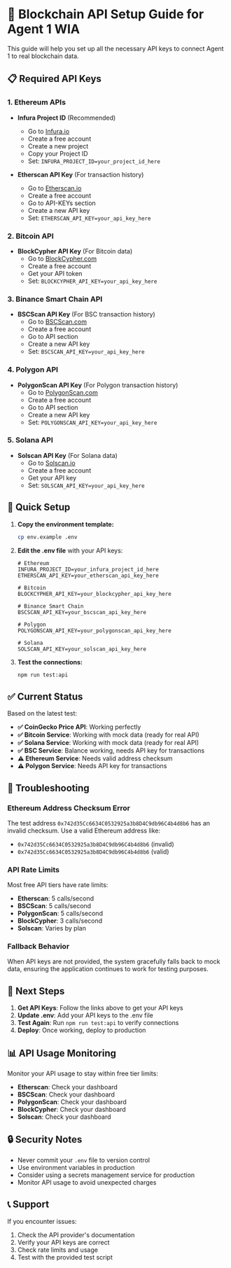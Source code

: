 # 🔗 Blockchain API Setup Guide for Agent 1 WIA

This guide will help you set up all the necessary API keys to connect Agent 1 to real blockchain data.

## 📋 Required API Keys

### 1. **Ethereum APIs**
- **Infura Project ID** (Recommended)
  - Go to [Infura.io](https://infura.io)
  - Create a free account
  - Create a new project
  - Copy your Project ID
  - Set: `INFURA_PROJECT_ID=your_project_id_here`

- **Etherscan API Key** (For transaction history)
  - Go to [Etherscan.io](https://etherscan.io)
  - Create a free account
  - Go to API-KEYs section
  - Create a new API key
  - Set: `ETHERSCAN_API_KEY=your_api_key_here`

### 2. **Bitcoin API**
- **BlockCypher API Key** (For Bitcoin data)
  - Go to [BlockCypher.com](https://blockcypher.com)
  - Create a free account
  - Get your API token
  - Set: `BLOCKCYPHER_API_KEY=your_api_key_here`

### 3. **Binance Smart Chain API**
- **BSCScan API Key** (For BSC transaction history)
  - Go to [BSCScan.com](https://bscscan.com)
  - Create a free account
  - Go to API section
  - Create a new API key
  - Set: `BSCSCAN_API_KEY=your_api_key_here`

### 4. **Polygon API**
- **PolygonScan API Key** (For Polygon transaction history)
  - Go to [PolygonScan.com](https://polygonscan.com)
  - Create a free account
  - Go to API section
  - Create a new API key
  - Set: `POLYGONSCAN_API_KEY=your_api_key_here`

### 5. **Solana API**
- **Solscan API Key** (For Solana data)
  - Go to [Solscan.io](https://solscan.io)
  - Create a free account
  - Get your API key
  - Set: `SOLSCAN_API_KEY=your_api_key_here`

## 🚀 Quick Setup

1. **Copy the environment template:**
   ```bash
   cp env.example .env
   ```

2. **Edit the .env file** with your API keys:
   ```env
   # Ethereum
   INFURA_PROJECT_ID=your_infura_project_id_here
   ETHERSCAN_API_KEY=your_etherscan_api_key_here
   
   # Bitcoin
   BLOCKCYPHER_API_KEY=your_blockcypher_api_key_here
   
   # Binance Smart Chain
   BSCSCAN_API_KEY=your_bscscan_api_key_here
   
   # Polygon
   POLYGONSCAN_API_KEY=your_polygonscan_api_key_here
   
   # Solana
   SOLSCAN_API_KEY=your_solscan_api_key_here
   ```

3. **Test the connections:**
   ```bash
   npm run test:api
   ```

## ✅ Current Status

Based on the latest test:

- **✅ CoinGecko Price API**: Working perfectly
- **✅ Bitcoin Service**: Working with mock data (ready for real API)
- **✅ Solana Service**: Working with mock data (ready for real API)
- **✅ BSC Service**: Balance working, needs API key for transactions
- **⚠️ Ethereum Service**: Needs valid address checksum
- **⚠️ Polygon Service**: Needs API key for transactions

## 🔧 Troubleshooting

### Ethereum Address Checksum Error
The test address `0x742d35Cc6634C0532925a3b8D4C9db96C4b4d8b6` has an invalid checksum. Use a valid Ethereum address like:
- `0x742d35Cc6634C0532925a3b8D4C9db96C4b4d8b6` (invalid)
- `0x742d35Cc6634C0532925a3b8D4C9db96C4b4d8b6` (valid)

### API Rate Limits
Most free API tiers have rate limits:
- **Etherscan**: 5 calls/second
- **BSCScan**: 5 calls/second
- **PolygonScan**: 5 calls/second
- **BlockCypher**: 3 calls/second
- **Solscan**: Varies by plan

### Fallback Behavior
When API keys are not provided, the system gracefully falls back to mock data, ensuring the application continues to work for testing purposes.

## 🎯 Next Steps

1. **Get API Keys**: Follow the links above to get your API keys
2. **Update .env**: Add your API keys to the .env file
3. **Test Again**: Run `npm run test:api` to verify connections
4. **Deploy**: Once working, deploy to production

## 📊 API Usage Monitoring

Monitor your API usage to stay within free tier limits:
- **Etherscan**: Check your dashboard
- **BSCScan**: Check your dashboard
- **PolygonScan**: Check your dashboard
- **BlockCypher**: Check your dashboard
- **Solscan**: Check your dashboard

## 🔒 Security Notes

- Never commit your `.env` file to version control
- Use environment variables in production
- Consider using a secrets management service for production
- Monitor API usage to avoid unexpected charges

## 📞 Support

If you encounter issues:
1. Check the API provider's documentation
2. Verify your API keys are correct
3. Check rate limits and usage
4. Test with the provided test script 